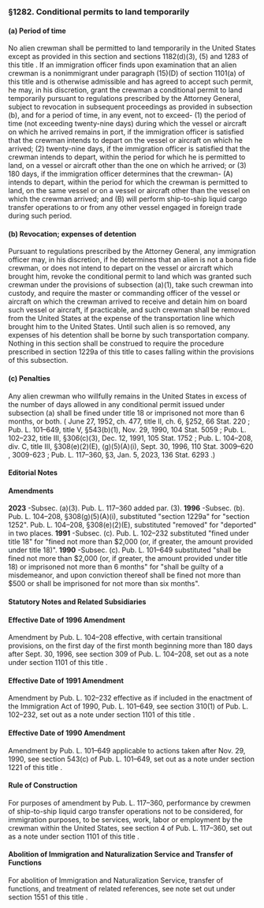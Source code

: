 <!--
url: https://uscode.house.gov/view.xhtml?req=granuleid:USC-prelim-title8-section1282&num=0&edition=prelim
date_accessed: 2024-07-28 23:45:36
-->
### §1282\. Conditional permits to land temporarily
#### (a) Period of time
 No alien crewman shall be permitted to land temporarily in the United States except as provided in this section and
 sections 1182(d)(3\), (5\) and 1283 of this title
 . If an immigration officer finds upon examination that an alien crewman is a nonimmigrant under paragraph (15\)(D) of
 section 1101(a) of this title
 and is otherwise admissible and has agreed to accept such permit, he may, in his discretion, grant the crewman a conditional permit to land temporarily pursuant to regulations prescribed by the Attorney General, subject to revocation in subsequent proceedings as provided in subsection (b), and for a period of time, in any event, not to exceed\-
 (1\) the period of time (not exceeding twenty\-nine days) during which the vessel or aircraft on which he arrived remains in port, if the immigration officer is satisfied that the crewman intends to depart on the vessel or aircraft on which he arrived;
 (2\) twenty\-nine days, if the immigration officer is satisfied that the crewman intends to depart, within the period for which he is permitted to land, on a vessel or aircraft other than the one on which he arrived; or
 (3\) 180 days, if the immigration officer determines that the crewman\-
 (A) intends to depart, within the period for which the crewman is permitted to land, on the same vessel or on a vessel or aircraft other than the vessel on which the crewman arrived; and
 (B) will perform ship\-to\-ship liquid cargo transfer operations to or from any other vessel engaged in foreign trade during such period.
#### (b) Revocation; expenses of detention
 Pursuant to regulations prescribed by the Attorney General, any immigration officer may, in his discretion, if he determines that an alien is not a bona fide crewman, or does not intend to depart on the vessel or aircraft which brought him, revoke the conditional permit to land which was granted such crewman under the provisions of subsection (a)(1\), take such crewman into custody, and require the master or commanding officer of the vessel or aircraft on which the crewman arrived to receive and detain him on board such vessel or aircraft, if practicable, and such crewman shall be removed from the United States at the expense of the transportation line which brought him to the United States. Until such alien is so removed, any expenses of his detention shall be borne by such transportation company. Nothing in this section shall be construed to require the procedure prescribed in
 section 1229a of this title
 to cases falling within the provisions of this subsection.
#### (c) Penalties
 Any alien crewman who willfully remains in the United States in excess of the number of days allowed in any conditional permit issued under subsection (a) shall be fined under title 18 or imprisoned not more than 6 months, or both.
 (
 June 27, 1952, ch. 477, title II, ch. 6, §252,
 66 Stat. 220
 ;
 Pub. L. 101–649,
 title V, §543(b)(1\), Nov. 29, 1990,
 104 Stat. 5059
 ;
 Pub. L. 102–232,
 title III, §306(c)(3\), Dec. 12, 1991,
 105 Stat. 1752
 ;
 Pub. L. 104–208,
 div. C, title III, §308(e)(2\)(E), (g)(5\)(A)(i), Sept. 30, 1996,
 110 Stat. 3009–620
 ,
 3009\-623 
 ;
 Pub. L. 117–360,
 §3, Jan. 5, 2023,
 136 Stat. 6293
 .)
#### **Editorial Notes**
#### Amendments
**2023** 
 \-Subsec. (a)(3\).
 Pub. L. 117–360
 added par. (3\).
**1996** 
 \-Subsec. (b).
 Pub. L. 104–208,
 §308(g)(5\)(A)(i), substituted "section 1229a" for "section 1252".
 Pub. L. 104–208,
 §308(e)(2\)(E), substituted "removed" for "deported" in two places.
**1991** 
 \-Subsec. (c).
 Pub. L. 102–232
 substituted "fined under title 18" for "fined not more than $2,000 (or, if greater, the amount provided under title 18\)".
**1990** 
 \-Subsec. (c).
 Pub. L. 101–649
 substituted "shall be fined not more than $2,000 (or, if greater, the amount provided under title 18\) or imprisoned not more than 6 months" for "shall be guilty of a misdemeanor, and upon conviction thereof shall be fined not more than $500 or shall be imprisoned for not more than six months".
#### **Statutory Notes and Related Subsidiaries**
#### Effective Date of 1996 Amendment
 Amendment by
 Pub. L. 104–208
 effective, with certain transitional provisions, on the first day of the first month beginning more than 180 days after Sept. 30, 1996, see section 309 of
 Pub. L. 104–208,
 set out as a note under
 section 1101 of this title
 .
#### Effective Date of 1991 Amendment
 Amendment by
 Pub. L. 102–232
 effective as if included in the enactment of the Immigration Act of 1990,
 Pub. L. 101–649,
 see section 310(1\) of
 Pub. L. 102–232,
 set out as a note under
 section 1101 of this title
 .
#### Effective Date of 1990 Amendment
 Amendment by
 Pub. L. 101–649
 applicable to actions taken after Nov. 29, 1990, see section 543(c) of
 Pub. L. 101–649,
 set out as a note under
 section 1221 of this title
 .
#### Rule of Construction
 For purposes of amendment by
 Pub. L. 117–360,
 performance by crewmen of ship\-to\-ship liquid cargo transfer operations not to be considered, for immigration purposes, to be services, work, labor or employment by the crewman within the United States, see section 4 of
 Pub. L. 117–360,
 set out as a note under
 section 1101 of this title
 .
#### Abolition of Immigration and Naturalization Service and Transfer of Functions
 For abolition of Immigration and Naturalization Service, transfer of functions, and treatment of related references, see note set out under
 section 1551 of this title
 .

